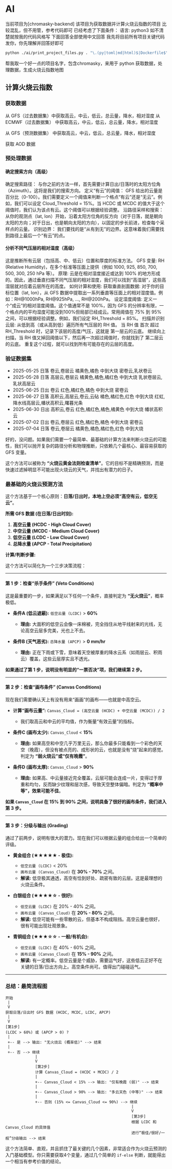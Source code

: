 # AI

当前项目为[chromasky-backend]
该项目为获取数据并计算火烧云指数的项目
比较混乱，但不用管，参考代码即可
已经考虑了下面条件：
语言: python3
如不清楚就按我的代码风格写
下面回答全部使用中文回答
我先将目前所有项目关键代码发你，你先理解并回答好即可

```bash
python ./ai/print_project_files.py . "\.(py|toml|md|html)$|Dockerfile$" -o ./ai/project_context.txt -e ".venv,.git,dist,build,.vscode,ai,README.md"
```

帮我取一个好一点的项目名字，包含chromasky，来用于 python 获取数据，处理数据，生成火烧云指数地图

## 计算火烧云指数

### 获取数据

从 GFS（过去数据集）中获取高云，中云，低云，总云量，降水，相对湿度
从 ECMWF（过去数据集） 中获取高云，中云，低云，总云量，降水，相对湿度

从 GFS（预测数据集） 中获取高云，中云，低云，总云量，降水，相对湿度


获取 AOD 数据

### 预处理数据

#### 确定搜索方向（高级）

确定搜索路径： 与你之前的方法一样，首先需要计算日出/日落时的太阳方位角（Azimuth）。这将是我们的搜索方向。
定义“有云”的阈值： GFS 给出的云量是百分比（0-100）。我们需要定义一个阈值来判断一个格点“有云”还是“无云”。例如，我们可以设定 Cloud_Threshold = 15%。当 HCDC 或 MCDC 的值大于这个阈值时，我们认为该点有云。这个阈值可以根据经验调整。
沿路径采样和搜索： 从你的观测点（lat, lon）开始，沿着太阳方位角的反方向（对于日落，就是朝向太阳的方向；对于日出，也是朝向太阳的方向），以固定的步长前进，检查每个采样点的云量。
识别边界： 我们要找的是“从有到无”的边界。这意味着我们需要找到路径上最后一个“有云”的点。

#### 分析不同气压层的相对湿度（高级）
这是推断所有云层（包括高、中、低云）位置和厚度的标准方法。
GFS 变量: RH (Relative Humidity)，在多个标准等压面上提供（例如 1000, 925, 850, 700, 500, 300, 250 hPa 等）。
原理: 云是在相对湿度接近或达到 100% 的地方形成的。因此，通过垂直扫描不同气压层的相对湿度，我们可以找到“高湿层”，这些高湿层就对应着云层所在的高度。
如何计算和使用:
获取垂直剖面数据: 对于你的目标位置（lat, lon），从 GFS 数据中提取出一系列垂直等压面上的相对湿度值。例如：RH@1000hPa, RH@925hPa, ..., RH@200hPa。
设定湿度阈值: 定义一个“成云”的相对湿度阈值。这个值通常不是 100%，因为 GFS 的分辨率有限，一个格点内的平均湿度可能没到100%但局部已经成云。常用阈值在 75% 到 95% 之间，可以根据经验调整。例如，我们设定 RH_Threshold = 85%。
扫描并识别云层:
从低到高（或从高到低）遍历所有气压层的 RH 值。
当 RH 值 首次 超过 RH_Threshold 时，记录下该层的高度/气压，这就是 第一层云的云底。
继续向上扫描，当 RH 值又掉回阈值以下，然后再一次超过阈值时，你就找到了 第二层云的云底。
重复这个过程，就可以找到所有可能存在的云层的高度。

### 验证数据集

- 2025-05-25	日落	卷云,卷层云	橘黄色,橘色	中到大烧	密卷云,乳状卷云
- 2025-05-28	日落	高层云,卷层云	橘黄色,橘色,橘红色	中到大烧	乳状卷层云,乳状高层云
- 2025-06-25	日出	卷云	红色,橘红色,橘色	中到大烧	密卷云
- 2025-06-27	日落	高积云,高层云,卷云,云砧	橘色,橘红色,红色	中到大烧	红虹,降水线高层云,幡状高积云,曙暮光条
- 2025-06-30	日出	高积云,卷云	红色,橘红色,橘色,橘黄色	中到大烧	幡状高积云
- 2025-07-02	日出	卷云,卷层云	红色,橘红色,橘色	中到大烧	密卷云
- 2025-07-04	日落	卷云,卷层云	橘黄色,橘色,橘红色,红色	中到大烧

好的，没问题。如果我们需要一个最简单、最基础的计算方法来判断火烧云的可能性，我们可以抛开复杂的路径分析和物理推断，只依赖几个最核心、最容易获取的 GFS 变量。

这个方法可以被称为 **“火烧云黄金法则检查清单”**。它的目标不是精确预测，而是快速过滤掉明显不可能出现火烧云的天气，并找出有潜力的日子。

### 最基础的火烧云预测方法

这个方法基于一个核心原则：**日落/日出时，本地上空必须“高空有云，低空无云”**。

**所需 GFS 数据 (在日落/日出时刻):**

1.  **高空云量 (HCDC - High Cloud Cover)**
2.  **中空云量 (MCDC - Medium Cloud Cover)**
3.  **低空云量 (LCDC - Low Cloud Cover)**
4.  **总降水量 (APCP - Total Precipitation)**

**计算/判断步骤:**

这个方法可以简化为一个三步决策流程：

---

#### **第 1 步：检查“杀手条件” (Veto Conditions)**

这是最重要的一步，如果满足以下任何一个条件，直接判定为 **“无火烧云”**，概率极低。

*   **条件A (低云遮蔽):** `低空云量 (LCDC)` > **60%**
    *   **理由:** 大面积的低空云会像一床棉被，完全挡住从地平线射来的光线，无论高空云层多完美，光也上不去。

*   **条件B (天气恶劣):** `总降水量 (APCP)` > **0 mm/hr**
    *   **理由:** 正在下雨或下雪，意味着天空被厚重的降水云系（如雨层云、积雨云）覆盖，这些云层厚实且不透光。

**如果通过了第 1 步，说明没有明显的“一票否决”项，我们继续第 2 步。**

---

#### **第 2 步：检查“画布条件” (Canvas Conditions)**

现在我们需要确认天上有没有用来“画画”的画布——也就是中高空云。

*   **计算“画布云量”:** `Canvas_Cloud = (高空云量 (HCDC) + 中空云量 (MCDC)) / 2`
    *   我们取高云和中云的平均值，作为衡量“有效云量”的指标。

*   **条件C (画布太少):** `Canvas_Cloud` < **15%**
    *   **理由:** 如果高空和中空几乎万里无云，那么你最多只能看到一个彩色的天空（晚霞），但没有被点亮的、成形状的云，也就是没有“烧”起来的感觉。判定为 **“弱火烧云”或“仅有晚霞”**。

*   **条件D (画布太厚):** `Canvas_Cloud` > **90%**
    *   **理由:** 如果高、中云量接近完全覆盖，云层可能会连成一片，变得过于厚重和均匀，反而缺少纹理和层次感，导致天空整体偏暗。判定为 **“概率中等”，效果可能不佳**。

**如果 `Canvas_Cloud` 在 15% 到 90% 之间，说明具备了很好的画布条件，我们进入第 3 步。**

---

#### **第 3 步：分级与输出 (Grading)**

通过了前两步，说明有很大的潜力。现在我们可以根据云量的组合给出一个简单的评级。

*   **黄金组合 (★★★★★ - 极佳):**
    *   `低空云量 (LCDC)` < 20%
    *   `画布云量 (Canvas_Cloud)` 在 **30% - 70%** 之间。
    *   **解读:** 低空极其通透，高空有恰到好处、疏密有致的云层。这是最理想的火烧云条件。

*   **白银组合 (★★★★☆ - 很好):**
    *   `低空云量 (LCDC)` 在 20% - 40% 之间。
    *   `画布云量 (Canvas_Cloud)` 在 **20% - 80%** 之间。
    *   **解读:** 低空可能有一些零散的云，但基本不构成阻挡。高空云量也很好，很有可能出现壮观景象。

*   **青铜组合 (★★★☆☆ - 一般/有机会):**
    *   `低空云量 (LCDC)` 在 40% - 60% 之间。
    *   `画布云量 (Canvas_Cloud)` 在 **15% - 90%** 之间。
    *   **解读:** 有一定概率。低空云量是个威胁，需要运气好，这些低云正好不在关键的日落/日出方向上。高空条件尚可。值得出门碰碰运气。

---

### 总结：最简流程图

```
开始
 |
 V
获取日落/日出时 GFS 数据 (HCDC, MCDC, LCDC, APCP)
 |
 V
[第1步]
(LCDC > 60%) 或 (APCP > 0) ?
 |
 +-- 是 --> 输出: "无火烧云 (概率低)" --> 结束
 |
 +-- 否 --> 继续
             |
             V
             [第2步]
             计算 Canvas_Cloud = (HCDC + MCDC) / 2
             |
             +-- Canvas_Cloud < 15% --> 输出: "仅有晚霞 (弱)" --> 结束
             |
             +-- Canvas_Cloud > 90% --> 输出: "多云天色 (中等)" --> 结束
             |
             +-- 否则 (15% <= Canvas_Cloud <= 90%) --> 继续
                                                       |
                                                       V
                                                       [第3步]
                                                       根据 LCDC 和 Canvas_Cloud 的具体值
                                                       进行“极佳/很好/一般”分级输出 --> 结束
```

这个方法简单、直观，并且抓住了最关键的几个因素，非常适合作为火烧云预测的入门基础模型。你只需要获取4个变量，通过几个简单的 `if-else` 判断，就能得出一个相当有参考价值的结论。